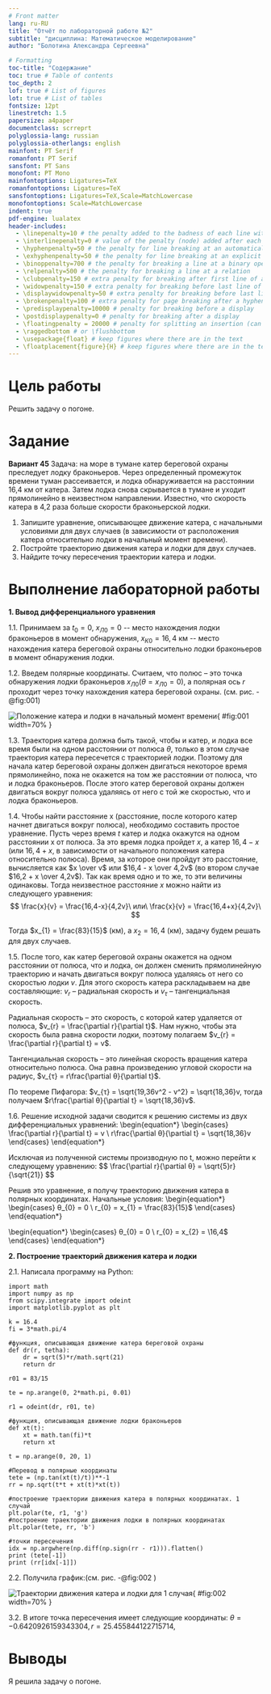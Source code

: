 ```yaml
---
# Front matter
lang: ru-RU
title: "Отчёт по лабораторной работе №2"
subtitle: "дисциплина: Математическое моделирование"
author: "Болотина Александра Сергеевна"

# Formatting
toc-title: "Содержание"
toc: true # Table of contents
toc_depth: 2
lof: true # List of figures
lot: true # List of tables
fontsize: 12pt
linestretch: 1.5
papersize: a4paper
documentclass: scrreprt
polyglossia-lang: russian
polyglossia-otherlangs: english
mainfont: PT Serif
romanfont: PT Serif
sansfont: PT Sans
monofont: PT Mono
mainfontoptions: Ligatures=TeX
romanfontoptions: Ligatures=TeX
sansfontoptions: Ligatures=TeX,Scale=MatchLowercase
monofontoptions: Scale=MatchLowercase
indent: true
pdf-engine: lualatex
header-includes:
  - \linepenalty=10 # the penalty added to the badness of each line within a paragraph (no associated penalty node) Increasing the value makes tex try to have fewer lines in the paragraph.
  - \interlinepenalty=0 # value of the penalty (node) added after each line of a paragraph.
  - \hyphenpenalty=50 # the penalty for line breaking at an automatically inserted hyphen
  - \exhyphenpenalty=50 # the penalty for line breaking at an explicit hyphen
  - \binoppenalty=700 # the penalty for breaking a line at a binary operator
  - \relpenalty=500 # the penalty for breaking a line at a relation
  - \clubpenalty=150 # extra penalty for breaking after first line of a paragraph
  - \widowpenalty=150 # extra penalty for breaking before last line of a paragraph
  - \displaywidowpenalty=50 # extra penalty for breaking before last line before a display math
  - \brokenpenalty=100 # extra penalty for page breaking after a hyphenated line
  - \predisplaypenalty=10000 # penalty for breaking before a display
  - \postdisplaypenalty=0 # penalty for breaking after a display
  - \floatingpenalty = 20000 # penalty for splitting an insertion (can only be split footnote in standard LaTeX)
  - \raggedbottom # or \flushbottom
  - \usepackage{float} # keep figures where there are in the text
  - \floatplacement{figure}{H} # keep figures where there are in the text
---
```


# Цель работы

Решить задачу о погоне.

# Задание

**Вариант 45**
Задача: на море в тумане катер береговой охраны преследует лодку браконьеров.
Через определенный промежуток времени туман рассеивается, и лодка обнаруживается 
на расстоянии 16,4 км от катера. Затем лодка снова скрывается в тумане и уходит 
прямолинейно в неизвестном направлении. Известно, что скорость катера в 4,2 раза 
больше скорости браконьерской лодки.

1. Запишите уравнение, описывающее движение катера, с начальными
условиями для двух случаев (в зависимости от расположения катера
относительно лодки в начальный момент времени).
2. Постройте траекторию движения катера и лодки для двух случаев.
3. Найдите точку пересечения траектории катера и лодки.


# Выполнение лабораторной работы

**1. Вывод дифференциального уравнения**

1.1. Принимаем за $t_{0} = 0$, $x_{Л0} = 0$ -- место нахождения лодки браконьеров 
в момент обнаружения, $x_{К0} = 16,4$ км -- место нахождения катера береговой охраны 
относительно лодки браконьеров в момент обнаружения лодки.

1.2. Введем полярные координаты. Считаем, что полюс – это точка обнаружения лодки 
браконьеров $x_{Л0} (θ = x_{Л0} = 0)$, а полярная ось $r$ проходит через точку нахождения 
катера береговой охраны. (см. рис. -@fig:001)

![Положение катера и лодки в начальный момент времени](https://user-images.githubusercontent.com/113191444/219960420-2253ab8b-dd45-418c-aac8-798e9fbfb57f.png){ #fig:001 width=70% }


1.3. Траектория катера должна быть такой, чтобы и катер, и лодка все время были 
на одном расстоянии от полюса $θ$, только в этом случае траектория катера пересечется с 
траекторией лодки. Поэтому для начала катер береговой охраны должен двигаться некоторое 
время прямолинейно, пока не окажется на том же расстоянии от полюса, что и лодка браконьеров. 
После этого катер береговой охраны должен двигаться вокруг полюса удаляясь от него с той же 
скоростью, что и лодка браконьеров.

1.4. Чтобы найти расстояние x (расстояние, после которого катер начнет двигаться 
вокруг полюса), необходимо составить простое уравнение. Пусть через время $t$ катер и лодка 
окажутся на одном расстоянии x от полюса. За это время лодка пройдет $x$, а катер $16,4 - x$ (или 
$16,4 + x$, в зависимости от начального положения катера относительно полюса). Время, за которое 
они пройдут это расстояние, вычисляется как $x \over v$ или $16,4 - x \over 4,2v$ (во втором 
случае $16,2 + x \over 4,2v$). Так как время одно и то же, то эти величины одинаковы. Тогда 
неизвестное расстояние $x$ можно найти из следующего уравнения:
$$ \frac{x}{v} = \frac{16,4-x}{4,2v}\ или\ \frac{x}{v} = \frac{16,4+x}{4,2v}\ $$

Тогда $x_{1} = \frac{83}{15}$ (км), а $x_{2} = 16,4$ (км), задачу будем 
решать для двух случаев.

1.5. После того, как катер береговой охраны окажется на одном расстоянии от полюса, что и лодка, он 
должен сменить прямолинейную траекторию и начать двигаться вокруг полюса удаляясь от него со скоростью 
лодки $v$. Для этого скорость катера раскладываем на две составляющие: $v_{r}$ – радиальная скорость и 
$v_{τ}$ – тангенциальная скорость. 

Радиальная скорость – это скорость, с которой катер удаляется от полюса, $v_{r} = \frac{\partial r}{\partial t}$. Нам 
нужно, чтобы эта скорость была равна скорости лодки, поэтому полагаем $v_{r} = \frac{\partial r}{\partial t} = v$.

Тангенциальная скорость – это линейная скорость вращения катера относительно полюса. Она равна 
произведению угловой скорости на радиус, $v_{τ} = r\frac{\partial θ}{\partial t}$.

По теореме Пифагора: $v_{τ} = \sqrt{19,36v^2 - v^2} = \sqrt{18,36}v, тогда
получаем $r\frac{\partial θ}{\partial t} = \sqrt{18,36}v$.

1.6. Решение исходной задачи сводится к решению системы из двух дифференциальных уравнений:
\begin{equation*} 
  \begin{cases} 
    \frac{\partial r}{\partial t} = v 
    \\
    r\frac{\partial θ}{\partial t} = \sqrt{18,36}v 
  \end{cases}
\end{equation*} 

Исключая из полученной системы производную по t, можно перейти к следующему уравнению:
$$ \frac{\partial r}{\partial θ} = \sqrt{5}r}{\sqrt{21}} $$

Решив это уравнение, я получу траекторию движения катера в полярных координатах. Начальные условия:
\begin{equation*}
  \begin{cases}
    θ_{0} = 0 
    \\ 
    r_{0} = x_{1} = \frac{83}{15}$
  \end{cases}
\end{equation*}

\begin{equation*}
  \begin{cases}
    θ_{0} = 0 
    \\ 
    r_{0} = x_{2} = \16,4$
  \end{cases}
\end{equation*} 

**2. Построение траекторий движения катера и лодки**

2.1. Написала программу на Python:
```
import math
import numpy as np
from scipy.integrate import odeint
import matplotlib.pyplot as plt

k = 16.4
fi = 3*math.pi/4

#функция, описывающая движение катера береговой охраны
def dr(r, tetha): 
    dr = sqrt(5)*r/math.sqrt(21)
    return dr

r01 = 83/15 

te = np.arange(0, 2*math.pi, 0.01)

r1 = odeint(dr, r01, te)

#функция, описывающая движение лодки браконьеров
def xt(t): 
    xt = math.tan(fi)*t
    return xt

t = np.arange(0, 20, 1)

#Перевод в полярные координаты
tete = (np.tan(xt(t)/t))**-1
rr = np.sqrt(t*t + xt(t)*xt(t))

#построение траектории движения катера в полярных координатах. 1 случай
plt.polar(te, r1, 'g')
#построение траектории движения лодки в полярных координатах
plt.polar(tete, rr, 'b') 

#точки пересечения 
idx = np.argwhere(np.diff(np.sign(rr - r1))).flatten()
print (tete[-1])
print (rr[idx[-1]])

```

2.2. Получила график:(см. рис. -@fig:002 )

![Траектории движения катера и лодки для 1 случая](https://user-images.githubusercontent.com/113191444/219960883-c0b3d1df-af24-4b6a-bcf1-1079aa5203b3.png){ #fig:002 width=70% }


3.2. В итоге точка пересечения имеет следующие координаты: $θ = -0.6420926159343304, r = 25.455844122715714$,

# Выводы

Я решила задачу о погоне.
